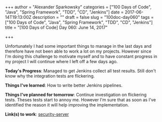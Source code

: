 +++
author = "Alexander Sparkowsky"
categories = ["100 Days of Code", "Java", "Spring Framework", "TDD", "CD", "Jenkins"]
date = 2017-06-14T19:13:00Z
description = ""
draft = false
slug = "100doc-day060"
tags = ["100 Days of Code", "Java", "Spring Framework", "TDD", "CD", "Jenkins"]
title = "[100 Days of Code] Day 060: June 14, 2017"

+++

Unfortunately I had some important things to manage in the last days and therefore have not been able to work a lot on my projects.
However since I'm doing this challenge to motivate myself and to have constant progress in my project I will continue where I left off a few days ago.

**Today's Progress**: Managed to get Jenkins collect all test results. Still don't know why the integration tests are flickering.

**Things I've learned**: How to write better Jenkins pipelines.

**Things I've planned for tomorrow**: Continue investigation on flickering tests. Theses tests start to annoy me. However I'm sure that as soon as I've identified the reason it will help improving the implementation.

**Link(s) to work**: [security-server](https://github.com/roamingthings/security-server/commit/94bcd36ad6a027e182aefc5f15cac52911f1415b)

